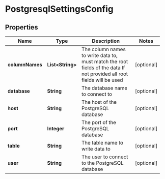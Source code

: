 

# PostgresqlSettingsConfig


## Properties

| Name | Type | Description | Notes |
|------------ | ------------- | ------------- | -------------|
|**columnNames** | **List&lt;String&gt;** | The column names to write data to, must match the root fields of the data If not provided all root fields will be used |  [optional] |
|**database** | **String** | The database name to connect to |  [optional] |
|**host** | **String** | The host of the PostgreSQL database |  [optional] |
|**port** | **Integer** | The port of the PostgreSQL database |  [optional] |
|**table** | **String** | The table name to write data to |  [optional] |
|**user** | **String** | The user to connect to the PostgreSQL database |  [optional] |




